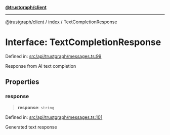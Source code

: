 [**@trustgraph/client**](../../README.md)

***

[@trustgraph/client](../../README.md) / [index](../README.md) / TextCompletionResponse

# Interface: TextCompletionResponse

Defined in: [src/api/trustgraph/messages.ts:99](https://github.com/trustgraph-ai/trustgraph-ts-client/blob/dd779923b4eaffccd17ba61aaee70d2766e28e49/src/api/trustgraph/messages.ts#L99)

Response from AI text completion

## Properties

### response

> **response**: `string`

Defined in: [src/api/trustgraph/messages.ts:101](https://github.com/trustgraph-ai/trustgraph-ts-client/blob/dd779923b4eaffccd17ba61aaee70d2766e28e49/src/api/trustgraph/messages.ts#L101)

Generated text response
